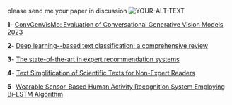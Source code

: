 please send me your paper in discussion
<picture>
 <source media="(prefers-color-scheme: dark)" srcset="https://github.githubassets.com/images/modules/notifications/done-blank.svg">
 <source media="(prefers-color-scheme: light)" srcset="https://github.githubassets.com/images/modules/notifications/done-blank.svg">
 <img alt="YOUR-ALT-TEXT" src="https://github.githubassets.com/images/modules/notifications/done-blank.svg">
</picture>

**1**- [ConvGenVisMo: Evaluation of Conversational Generative Vision Models 2023](https://arxiv.org/pdf/2305.17784)


**2**- [Deep learning--based text classification: a comprehensive review](https://arxiv.org/pdf/2004.03705)


**3**- [The state-of-the-art in expert recommendation systems](https://www.researchgate.net/profile/Narjes-Nikzad-Khasmakhi/publication/332571119_The_state-of-the-art_in_expert_recommendation_systems/links/5d07ea2e92851cfcc61f5bd7/The-state-of-the-art-in-expert-recommendation-systems.pdf)


**4**- [Text Simplification of Scientific Texts for Non-Expert Readers](https://arxiv.org/pdf/2307.03569)


**5**- [Wearable Sensor-Based Human Activity Recognition System Employing Bi-LSTM Algorithm](https://www.researchgate.net/profile/Meisam-Tabari/publication/369999135_Wearable_Sensor-Based_Human_Activity_Recognition_System_Employing_Bi-LSTM_Algorithm/links/644bb939809a535021363fa2/Wearable-Sensor-Based-Human-Activity-Recognition-System-Employing-Bi-LSTM-Algorithm.pdf)
